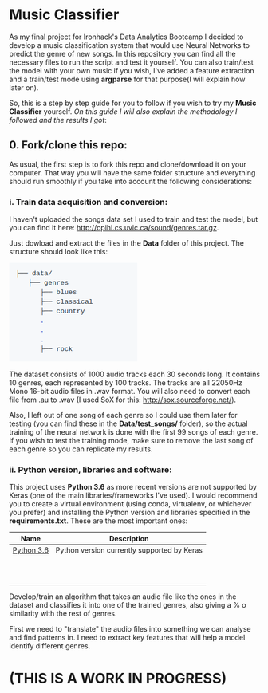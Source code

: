 # Music Classifier

As my final project for Ironhack's Data Analytics Bootcamp I decided to develop a music classification system that would use Neural Networks to predict the genre of new songs. In this repository you can find all the necessary files to run the script and test it yourself. You can also train/test the model with your own music if you wish, I've added a feature extraction and a train/test mode using **argparse** for that purpose(I will explain how later on).

So, this is a step by step guide for you to follow if you wish to try my **Music Classifier** yourself. *On this guide I will also explain the methodology I followed and the results I got*:

## 0. Fork/clone this repo:
As usual, the first step is to fork this repo and clone/download it on your computer. That way you will have the same folder structure and everything should run smoothly if you take into account the following considerations:

### i. Train data acquisition and conversion:

I haven't uploaded the songs data set I used to train and test the model, but you can find it here: http://opihi.cs.uvic.ca/sound/genres.tar.gz.

Just dowload and extract the files in the **Data** folder of this project. The structure should look like this:

![file_structure](./for_md/0_file_structure.png)

The dataset consists of 1000 audio tracks each 30 seconds long. It contains 10 genres, each represented by 100 tracks. The tracks are all 22050Hz Mono 16-bit audio files in .wav format. You will also need to convert each file from .au to .wav (I used SoX for this: http://sox.sourceforge.net/).

Also, I left out of one song of each genre so I could use them later for testing (you can find these in the **Data/test_songs/** folder), so the actual training of the neural network is done with the first 99 songs of each genre. If you wish to test the training mode, make sure to remove the last song of each genre so you can replicate my results.

### ii. Python version, libraries and software:

This project uses **Python 3.6** as more recent versions are not supported by Keras (one of the main libraries/frameworks I've used). I would recommend you to create a virtual environment (using conda, virtualenv, or whichever you prefer) and installing the Python version and libraries specified in the **requirements.txt**. These are the most important ones:

|  Name 	|  Description 	|
|---	|---	|
|   [Python 3.6](https://www.python.org/downloads/release/python-369/)	|   Python version currently supported by Keras	|
|   	|   	|
|   	|   	|
|   	|   	|
|   	|   	|
|   	|   	|
|   	|   	|
|   	|   	|
|   	|   	|
|   	|   	|
|   	|   	|
|   	|   	|




Develop/train an algorithm that takes an audio file like the ones in the dataset and classifies it into one of the trained genres, also giving a % o similarity with the rest of genres.

First we need to "translate" the audio files into something we can analyse and find patterns in. I need to extract key features that will help a model identify different genres.

# (THIS IS A WORK IN PROGRESS)





